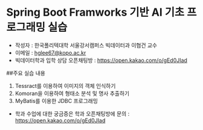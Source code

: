 # Spring Boot Framworks 기반 AI 기초 프로그래밍 실습

* 작성자 : 한국폴리텍대학 서울강서캠퍼스 빅데이터과 이협건 교수
* 이메일 : hglee67@kopo.ac.kr
* 빅데이터학과 입학 상담 오픈채팅방 : https://open.kakao.com/o/gEd0JIad

##주요 실습 내용

1. Tessract를 이용하여 이미지의 객체 인식하기
2. Komoran을 이용하여 형태소 분석 및 명사 추출하기
3. MyBatis를 이용한 JDBC 프로그래밍

* 학과 수업에 대한 궁금증은 학과 오픈채팅방에 문의 : https://open.kakao.com/o/gEd0JIad
